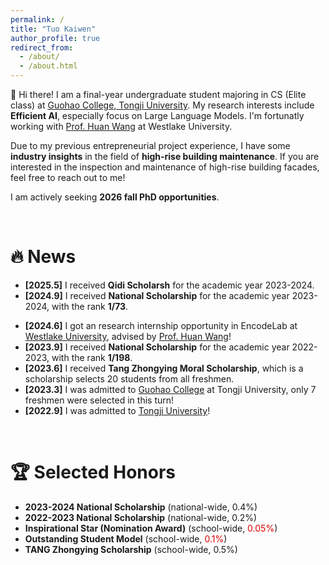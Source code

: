 ```yaml
---
permalink: /
title: "Tuo Kaiwen"
author_profile: true
redirect_from: 
  - /about/
  - /about.html
---
```


👋 Hi there! I am a final-year undergraduate student majoring in CS (Elite class) at [Guohao College, Tongji University](https://ghc.tongji.edu.cn/). My research interests include **Efficient AI**, especially focus on Large Language Models. I'm fortunatly working with [Prof. Huan Wang](https://huanwang.tech/) at Westlake University.

Due to my previous entrepreneurial project experience, I have some **industry insights** in the field of **high-rise building maintenance**. If you are interested in the inspection and maintenance of high-rise building facades, feel free to reach out to me!

I am actively seeking **2026 fall PhD opportunities**.

<br>

🔥 News
=====
- **\[2025.5\]** I received **Qidi Scholarsh** for the academic year 2023-2024.
- **\[2024.9\]** I received **National Scholarship** for the academic year 2023-2024, with the rank **1/73**.
<!-- - **\[2024.7\]** I won the **Gold Award (<font color="#dd0000">0.02%</font>)** in [China International College Students' Innovation Competition, Shanghai](https://cy.ncss.cn/) as the **team leader and founder**. -->
- **\[2024.6\]** I got an research internship opportunity in EncodeLab at [Westlake University](https://www.westlake.edu.cn/), advised by [Prof. Huan Wang](https://huanwang.tech/)!
- **\[2023.9\]** I received **National Scholarship** for the academic year 2022-2023, with the rank **1/198**.
- **\[2023.6\]** I received **Tang Zhongying Moral Scholarship**, which is a scholarship selects 20 students from all freshmen.
- **\[2023.3\]** I was admitted to [Guohao College](https://ghc.tongji.edu.cn/) at Tongji University, only 7 freshmen were selected in this turn!
- **\[2022.9\]** I was admitted to [Tongji University](https://www.tongji.edu.cn/)!

<br>

🏆 Selected Honors
=====
- **2023-2024 National Scholarship** (national-wide, 0.4%)
- **2022-2023 National Scholarship** (national-wide, 0.2%)
- **Inspirational Star (Nomination Award)** (school-wide, <font color="#dd0000">0.05%</font>)
- **Outstanding Student Model** (school-wide, <font color="#dd0000">0.1%</font>)
- **TANG Zhongying Scholarship** (school-wide, 0.5%)

